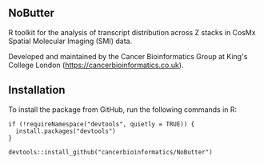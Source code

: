 ## NoButter

R toolkit for the analysis of transcript distribution across Z stacks in CosMx Spatial Molecular Imaging (SMI) data.

Developed and maintained by the Cancer Bioinformatics Group at King's College London (https://cancerbioinformatics.co.uk).


## Installation
To install the package from GitHub, run the following commands in R:
```
if (!requireNamespace("devtools", quietly = TRUE)) {
  install.packages("devtools")
}

devtools::install_github("cancerbioinformatics/NoButter")
```
